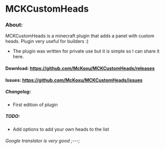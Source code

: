 # MCKCustomHeads

### About:
MCKCustomHeads is a minecraft plugin that adds a panel with custom heads. Plugin very useful for builders :)
* The plugin was written for private use but it is simple so I can share it here.

#### Download: https://github.com/McKoxu/MCKCustomHeads/releases
#### Issues: https://github.com/McKoxu/MCKCustomHeads/issues

##### Changelog:
 * First edition of plugin

##### TODO:
 * Add options to add your own heads to the list
 
###### Google translator is very good ;---;
